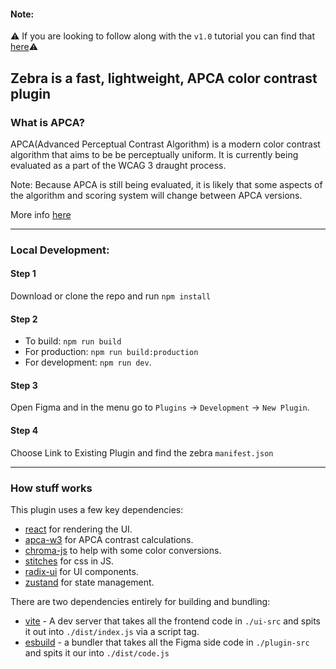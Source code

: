 #### Note: 
⚠️ If you are looking to follow along with the `v1.0` tutorial you can find that [here](https://github.com/danhollick/zebra/tree/v1)⚠️

## Zebra is a fast, lightweight, APCA color contrast plugin

### What is APCA?
APCA(Advanced Perceptual Contrast Algorithm) is a modern color contrast algorithm that aims to be be perceptually uniform. It is currently being evaluated as a part of the WCAG 3 draught process.

Note: Because APCA is still being evaluated, it is likely that some aspects of the algorithm and scoring system will change between APCA versions.

More info [here](https://github.com/Myndex/SAPC-APCA/blob/master/WhyAPCA.md)

---
### Local Development:

#### Step 1
Download or clone the repo and run `npm install`

#### Step 2
- To build: `npm run build`
- For production: `npm run build:production`
- For development: `npm run dev`.

#### Step 3
Open Figma and in the menu go to `Plugins` -> `Development` -> `New Plugin`.

#### Step 4
Choose Link to Existing Plugin and find the zebra `manifest.json`

---

### How stuff works
This plugin uses a few key dependencies:
- [react](https://reactjs.org) for rendering the UI.
- [apca-w3](https://github.com/Myndex/apca-w3) for APCA contrast calculations.
- [chroma-js](https://gka.github.io/chroma.js) to help with some color conversions.
- [stitches](https://stitches.dev) for css in JS.
- [radix-ui](https://www.radix-ui.com) for UI components.
- [zustand](https://github.com/pmndrs/zustand) for state management.

There are two dependencies entirely for building and bundling:
- [vite](https://vitejs.dev) - A dev server that takes all the frontend code in `./ui-src` and spits it out into `./dist/index.js` via a script tag.
- [esbuild](https://esbuild.github.io) - a bundler that takes all the Figma side code in `./plugin-src` and spits it our into `./dist/code.js` 




